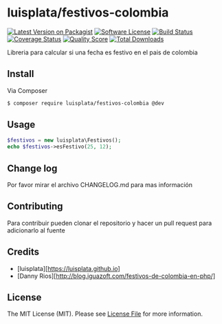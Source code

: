 # luisplata/festivos-colombia

[![Latest Version on Packagist][ico-version]][link-packagist]
[![Software License][ico-license]](LICENSE.md)
[![Build Status][ico-travis]][link-travis]
[![Coverage Status][ico-scrutinizer]][link-scrutinizer]
[![Quality Score][ico-code-quality]][link-code-quality]
[![Total Downloads][ico-downloads]][link-downloads]

Libreria para calcular si una fecha es festivo en el pais de colombia

## Install

Via Composer

``` bash
$ composer require luisplata/festivos-colombia @dev
```

## Usage

``` php
$festivos = new luisplata\Festivos();
echo $festivos->esFestivo(25, 12);
```

## Change log

Por favor mirar el archivo CHANGELOG.md para mas información

## Contributing

Para contribuir pueden clonar el repositorio y hacer un pull request para adicionarlo al fuente

## Credits

- [luisplata][https://luisplata.github.io]
- [Danny Rios][http://blog.iguazoft.com/festivos-de-colombia-en-php/]

## License

The MIT License (MIT). Please see [License File](LICENSE.md) for more information.

[ico-version]: https://img.shields.io/packagist/v/luisplata/festivos-colombia.svg?style=flat-square
[ico-license]: https://img.shields.io/badge/license-MIT-brightgreen.svg?style=flat-square
[ico-travis]: https://img.shields.io/travis/luisplata/festivos-colombia/master.svg?style=flat-square
[ico-scrutinizer]: https://img.shields.io/scrutinizer/coverage/g/luisplata/festivos-colombia.svg?style=flat-square
[ico-code-quality]: https://img.shields.io/scrutinizer/g/luisplata/festivos-colombia.svg?style=flat-square
[ico-downloads]: https://img.shields.io/packagist/dt/luisplata/festivos-colombia.svg?style=flat-square

[link-packagist]: https://packagist.org/packages/luisplata/festivos-colombia
[link-travis]: https://travis-ci.org/luisplata/festivos-colombia
[link-scrutinizer]: https://scrutinizer-ci.com/g/luisplata/festivos-colombia/code-structure
[link-code-quality]: https://scrutinizer-ci.com/g/luisplata/festivos-colombia
[link-downloads]: https://packagist.org/packages/luisplata/festivos-colombia
[link-author]: https://github.com/luisplata
[link-contributors]: ../../contributors
